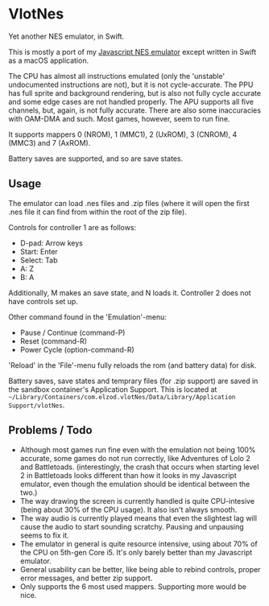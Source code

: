 #  VlotNes

Yet another NES emulator, in Swift.

This is mostly a port of my [Javascript NES emulator](https://github.com/elzo-d/NesJs) except written in Swift as a macOS application.

The CPU has almost all instructions emulated (only the 'unstable' undocumented instructions are not), but it is not cycle-accurate.
The PPU has full sprite and background rendering, but is also not fully cycle accurate and some edge cases are not handled properly.
The APU supports all five channels, but, again, is not fully accurate. There are also some inaccuracies with OAM-DMA and such.
Most games, however, seem to run fine.

It supports mappers 0 (NROM), 1 (MMC1), 2 (UxROM), 3 (CNROM), 4 (MMC3) and 7 (AxROM).

Battery saves are supported, and so are save states.

## Usage

The emulator can load .nes files and .zip files (where it will open the first .nes file it can find from within the root of the zip file).

Controls for controller 1 are as follows:

* D-pad: Arrow keys
* Start: Enter
* Select: Tab
* A: Z
* B: A

Additionally, M makes an save state, and N loads it. Controller 2 does not have controls set up.

Other command found in the 'Emulation'-menu:

* Pause / Continue (command-P)
* Reset (command-R)
* Power Cycle (option-command-R)

'Reload' in the 'File'-menu fully reloads the rom (and battery data) for disk.

Battery saves, save states and temprary files (for .zip support) are saved in the sandbox container's Application Support. This is located at `~/Library/Containers/com.elzod.vlotNes/Data/Library/Application Support/vlotNes`.

## Problems / Todo

* Although most games run fine even with the emulation not being 100% accurate, some games do not run correctly, like Adventures of Lolo 2 and Battletoads. (interestingly, the crash that occurs when starting level 2 in Battletoads looks different than how it looks in my Javascript emulator, even though the emulation should be identical between the two.)
* The way drawing the screen is currently handled is quite CPU-intesive (being about 30% of the CPU usage). It also isn't always smooth.
* The way audio is currently played means that even the slightest lag will cause the audio to start sounding scratchy. Pausing and unpausing seems to fix it.
* The emulator in general is quite resource intensive, using about 70% of the CPU on 5th-gen Core i5. It's only barely better than my Javascript emulator.
* General usability can be better, like being able to rebind controls, proper error messages, and better zip support.
* Only supports the 6 most used mappers. Supporting more would be nice.
